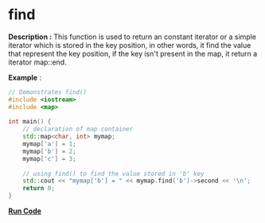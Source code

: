 # find

**Description :** This function is used to return an constant iterator or a simple iterator which is stored in the key position, in other words, it find the value that represent the key position, if the key isn't present in the map, it return a iterator map::end.

**Example** :

```cpp
// Demonstrates find() 
#include <iostream> 
#include <map> 
  
int main() { 
    // declaration of map container 
    std::map<char, int> mymap; 
    mymap['a'] = 1; 
    mymap['b'] = 2; 
    mymap['c'] = 3; 
  
    // using find() to find the value stored in 'b' key 
    std::cout << "mymap['b'] = " << mymap.find('b')->second << '\n';
    return 0; 
} 
```
**[Run Code](https://rextester.com/WIWEO7836)**
